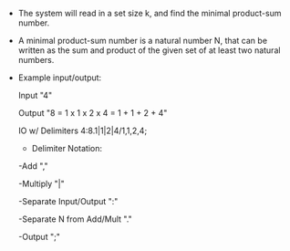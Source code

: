 * The system will read in a set size k, and find the minimal product-sum number.

* A minimal product-sum number is a natural number N, that can be written as the sum and product of the given set of at least two natural numbers. 

* Example input/output:

  Input "4"

  Output "8 = 1 x 1 x 2 x 4 = 1 + 1 + 2 + 4"

  IO w/ Delimiters 4:8.1|1|2|4/1,1,2,4;

  - Delimiter Notation:
  
  -Add ","

  -Multiply "|"

  -Separate Input/Output ":"

  -Separate N from Add/Mult "."

  -Output ";"
  

